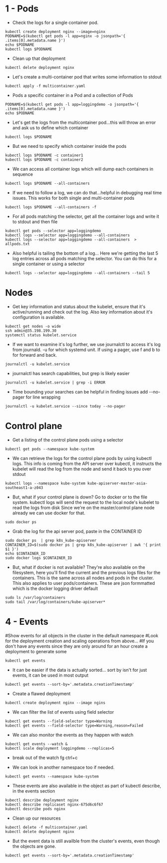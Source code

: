 # 1 - Pods

- Check the logs for a single container pod.

```
kubectl create deployment nginx --image=nginx
PODNAME=$(kubectl get pods -l app=nginx -o jsonpath='{ .items[0].metadata.name }')
echo $PODNAME
kubectl logs $PODNAME
```

- Clean up that deployment

```
kubectl delete deployment nginx
```

- Let's create a multi-container pod that writes some information to stdout

```
kubectl apply -f multicontainer.yaml
```

- Pods a specific container in a Pod and a collection of Pods

```
PODNAME=$(kubectl get pods -l app=loggingdemo -o jsonpath='{ .items[0].metadata.name }')
echo $PODNAME
```

- Let's get the logs from the multicontainer pod...this will throw an error and ask us to define which container

```
kubectl logs $PODNAME
```

- But we need to specify which container inside the pods

```
kubectl logs $PODNAME -c container1
kubectl logs $PODNAME -c container2
```

- We can access all container logs which will dump each containers in sequence

```
kubectl logs $PODNAME --all-containers
```


- If we need to follow a log, we can do that...helpful in debugging real time issues. This works for both single and multi-container pods

```
kubectl logs $PODNAME --all-containers -f
```


- For all pods matching the selector, get all the container logs and write it to stdout and then file

```
kubectl get pods --selector app=loggingdemo
kubectl logs --selector app=loggingdemo --all-containers 
kubectl logs --selector app=loggingdemo --all-containers  > allpods.txt
```

- Also helpful is tailing the bottom of a log... Here we're getting the last 5 log entries across all pods matching the selector. You can do this for a single container or using a selector

```
kubectl logs --selector app=loggingdemo --all-containers --tail 5
```

# Nodes

- Get key information and status about the kubelet, ensure that it's active/running and check out the log. Also key information about it's configuration is available.

```
kubectl get nodes -o wide
ssh admin@35.198.199.30
systemctl status kubelet.service
```

- If we want to examine it's log further, we use journalctl to access it's log from journald. 
-u for which systemd unit. If using a pager, use f and b to for forward and back.

```
journalctl -u kubelet.service
```

- journalctl has search capabilities, but grep is likely easier

```
journalctl -u kubelet.service | grep -i ERROR
```


- Time bounding your searches can be helpful in finding issues add --no-pager for line wrapping

```
journalctl -u kubelet.service --since today --no-pager
```


# Control plane

- Get a listing of the control plane pods using a selector

```
kubectl get pods --namespace kube-system
```


- We can retrieve the logs for the control plane pods by using kubectl logs. This info is coming from the API server over kubectl, 
it instructs the kubelet will read the log from the node and send it back to you over stdout

```
kubectl logs --namespace kube-system kube-apiserver-master-asia-southeast1-a-z043
```

- But, what if your control plane is down? Go to docker or to the file system.
kubectl logs will send the request to the local node's kubelet to read the logs from disk
Since we're on the master/control plane node already we can use docker for that.

```
sudo docker ps
```

- Grab the log for the api server pod, paste in the CONTAINER ID 

```
sudo docker ps  | grep k8s_kube-apiserver
CONTAINER_ID=$(sudo docker ps | grep k8s_kube-apiserver | awk '{ print $1 }')
echo $CONTAINER_ID
sudo docker logs $CONTAINER_ID
```


- But, what if docker is not available?
They're also available on the filesystem, here you'll find the current and the previous logs files for the containers. 
This is the same across all nodes and pods in the cluster. This also applies to user pods/containers.
These are json formmatted which is the docker logging driver default

```
sudo ls /var/log/containers
sudo tail /var/log/containers/kube-apiserver*
```




# 4 - Events
#Show events for all objects in the cluster in the default namespace
#Look for the deployment creation and scaling operations from above...
#If you don't have any events since they are only around for an hour create a deployment to generate some

```
kubectl get events 
```

- It can be easier if the data is actually sorted...
sort by isn't for just events, it can be used in most output

```
kubectl get events --sort-by='.metadata.creationTimestamp'
``` 

- Create a flawed deployment

```
kubectl create deployment nginx --image ngins
```

- We can filter the list of events using field selector

```
kubectl get events --field-selector type=Warning
kubectl get events --field-selector type=Warning,reason=Failed
```

- We can also monitor the events as they happen with watch

```
kubectl get events --watch &
kubectl scale deployment loggingdemo --replicas=5
```

- break out of the watch
fg
ctrl+c


- We can look in another namespace too if needed.

```
kubectl get events --namespace kube-system
```

- These events are also available in the object as part of kubectl describe, in the events section

```
kubectl describe deployment nginx
kubectl describe replicaset nginx-675d6c6f67
kubectl describe pods nginx
```


- Clean up our resources

```
kubectl delete -f multicontainer.yaml
kubectl delete deployment nginx
```

- But the event data is still availble from the cluster's events, even though the objects are gone.

```
kubectl get events --sort-by='.metadata.creationTimestamp'
```